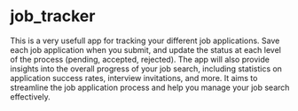 # job_tracker

This is a very usefull app for tracking your different job applications. Save each job application when you submit, and update the status at each level of the process (pending, accepted, rejected). The app will also provide insights into the overall progress of your job search, including statistics on application success rates, interview invitations, and more. It aims to streamline the job application process and help you manage your job search effectively.

